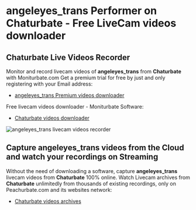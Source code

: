 # angeleyes_trans Performer on Chaturbate - Free LiveCam videos downloader

## Chaturbate Live Videos Recorder

Monitor and record livecam videos of **angeleyes_trans** from **Chaturbate** with Moniturbate.com
Get a premium trial for free by just and only registering with your Email address:
* [angeleyes_trans Premium videos downloader](https://moniturbate.com/request-demo-licence-key.html)

Free livecam videos downloader - Moniturbate Software:
* [Chaturbate videos downloader](https://moniturbate.com/moniturbate-download-software.html)

![angeleyes_trans livecam videos recorder](https://peachurnet.com/templates/moniturbate-software.png)


## Capture angeleyes_trans videos from the Cloud and watch your recordings on Streaming

Without the need of downloading a software, capture **angeleyes_trans** livecam videos from **Chaturbate** 100% online.
Watch Livecam archives from **Chaturbate** unlimitedly from thousands of existing recordings, only on Peachurbate.com and its websites network:
* [Chaturbate videos archives](https://peachurnet.com/)